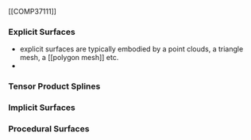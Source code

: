 [[COMP37111]]

### Explicit Surfaces
- explicit surfaces are typically embodied by a point clouds, a triangle mesh, a [[polygon mesh]] etc.
- 
### Tensor Product Splines

### Implicit Surfaces

### Procedural Surfaces